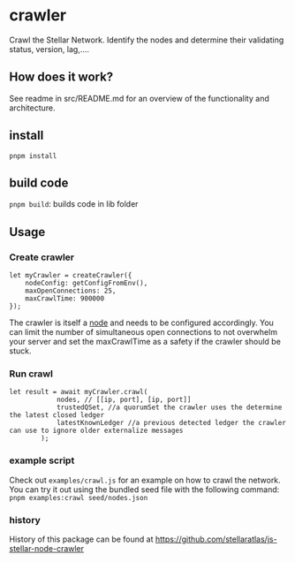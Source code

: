 # crawler

Crawl the Stellar Network. Identify the nodes and determine their validating
status, version, lag,....

## How does it work?

See readme in src/README.md for an overview of the functionality and
architecture.

## install

`pnpm install`

## build code

`pnpm build`: builds code in lib folder

## Usage

### Create crawler

```
let myCrawler = createCrawler({
    nodeConfig: getConfigFromEnv(),
    maxOpenConnections: 25,
    maxCrawlTime: 900000
});
```

The crawler is itself a
[node](https://github.com/stellaratlas/js-stellar-node-connector) and needs to be
configured accordingly. You can limit the number of simultaneous open
connections to not overwhelm your server and set the maxCrawlTime as a safety if
the crawler should be stuck.

### Run crawl

```
let result = await myCrawler.crawl(
			nodes, // [[ip, port], [ip, port]]
			trustedQSet, //a quorumSet the crawler uses the determine the latest closed ledger
		    latestKnownLedger //a previous detected ledger the crawler can use to ignore older externalize messages
		);
```

### example script

Check out `examples/crawl.js` for an example on how to crawl the network. You
can try it out using the bundled seed file with the following command:
`pnpm examples:crawl seed/nodes.json`

### history

History of this package can be found at
https://github.com/stellaratlas/js-stellar-node-crawler
